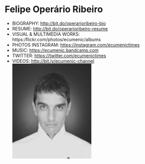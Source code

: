 # Felipe Operário Ribeiro
* BIOGRAPHY: http://bit.do/operarioribeiro-bio
* RESUME: http://bit.do/operarioribeiro-resume
* VISUAL & MULTIMEDIA WORKS: https:/flickr.com/photos/ecumenic/albums
* PHOTOS INSTAGRAM: https://instagram.com/ecumenictimes
* MUSIC: https://ecumenic.bandcamp.com
* TWITTER: https://twitter.com/ecumenictimes
* VIDEOS: http://bit.ly/ecumenic-channel
![Our Logo](https://github.com/operarioribeiro/portfolio/blob/master/operario.png)
